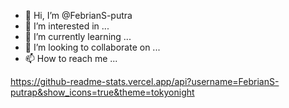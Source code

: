 - 👋 Hi, I’m @FebrianS-putra
- 👀 I’m interested in ...
- 🌱 I’m currently learning ...
- 💞️ I’m looking to collaborate on ...
- 📫 How to reach me ...

https://github-readme-stats.vercel.app/api?username=FebrianS-putrap&show_icons=true&theme=tokyonight

<!---
FebrianS-putra/FebrianS-putra is a ✨ special ✨ repository because its `README.md` (this file) appears on your GitHub profile.
You can click the Preview link to take a look at your changes.
--->
